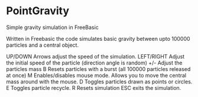 # PointGravity
Simple gravity simulation in FreeBasic

Written in Freebasic the code simulates basic gravity between upto 100000 particles and a central object. 

UP/DOWN Arrows adjust the speed of the simulation. 
LEFT/RIGHT Adjust the initial speed of the particle (direction angle is random)
+/- Adjust the particles mass
B Resets particles with a burst (all 100000 particles released at once)
M Enables/disables mouse mode.  Allows you to move the central mass around with the mouse. 
D Toggles particles drawn as points or circles. 
E Toggles particle recycle. 
R Resets simulation
ESC exits the simulation. 

